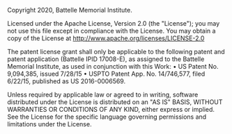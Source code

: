 Copyright 2020, Battelle Memorial Institute.

Licensed under the Apache License, Version 2.0 (the "License"); you may not use this file except in 
compliance with the License. You may obtain a copy of the License at http://www.apache.org/licenses/LICENSE-2.0

The patent license grant shall only be applicable to the following patent and patent application (Battelle IPID 17008-E), 
as assigned to the Battelle Memorial Institute, as used in conjunction with this Work: • US Patent No. 9,094,385, issued 7/28/15 
• USPTO Patent App. No. 14/746,577, filed 6/22/15, published as US 2016-0006569.

Unless required by applicable law or agreed to in writing, software distributed under the License is distributed on an 
"AS IS" BASIS, WITHOUT WARRANTIES OR CONDITIONS OF ANY KIND, either express or implied. See the License for the specific 
language governing permissions and limitations under the License.
